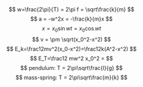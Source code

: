 $$
w=\frac{2\pi}{T} = 2\pi f = \sqrt\frac{k}{m}
$$
$$
a = -w^2x = -\frac{k}{m}x
$$
$$
x=x_0\sin wt = x_0\cos wt
$$
$$
v = \pm \sqrt(x_0^2-x^2)
$$
$$
E_k=\frac12mv^2(x_0-x^2)=\frac12k(A^2-x^2)
$$
$$
E_T=\frac12 mw^2 x_0^2 = 
$$
$$
pendulum: T = 2\pi\sqrt\frac{l}{g}
$$
$$
mass-spring: T = 2\pi\sqrt\frac{m}{k}
$$